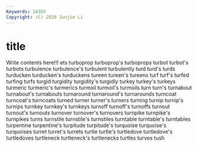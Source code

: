 ```yaml
---
Keywords: 14355
Copyright: (C) 2020 Junjie Li
---
```


# title

Write contents here!!!
ets
turboprop 
turboprop's 
turboprops 
turbot 
turbot's 
turbots 
turbulence 
turbulence's 
turbulent 
turbulently
turd 
turd's 
turds 
turducken 
turducken's 
turduckens 
tureen 
tureen's 
tureens 
turf
turf's 
turfed 
turfing 
turfs 
turgid 
turgidity 
turgidity's 
turgidly 
turkey 
turkey's
turkeys 
turmeric 
turmeric's 
turmerics 
turmoil 
turmoil's 
turmoils 
turn 
turn's 
turnabout
turnabout's 
turnabouts 
turnaround 
turnaround's 
turnarounds 
turncoat 
turncoat's 
turncoats 
turned 
turner
turner's 
turners 
turning 
turnip 
turnip's 
turnips 
turnkey 
turnkey's 
turnkeys 
turnoff
turnoff's 
turnoffs 
turnout 
turnout's 
turnouts 
turnover 
turnover's 
turnovers 
turnpike 
turnpike's
turnpikes 
turns 
turnstile 
turnstile's 
turnstiles 
turntable 
turntable's 
turntables 
turpentine 
turpentine's
turpitude 
turpitude's 
turquoise 
turquoise's 
turquoises 
turret 
turret's 
turrets 
turtle 
turtle's
turtledove 
turtledove's 
turtledoves 
turtleneck 
turtleneck's 
turtlenecks 
turtles 
turves 
tush 
